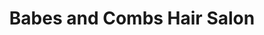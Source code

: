 ---
title: "Babes and Combs Hair Salon"
url: /syracuse/babes-and-combs-hair-salon/
shop: hairdresser
---
